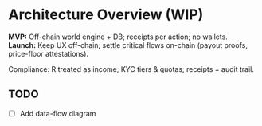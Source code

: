 # Architecture Overview (WIP)

**MVP:** Off-chain world engine + DB; receipts per action; no wallets.  
**Launch:** Keep UX off-chain; settle critical flows on-chain (payout proofs, price-floor attestations).

Compliance: R treated as income; KYC tiers & quotas; receipts = audit trail.

## TODO
- [ ] Add data-flow diagram
